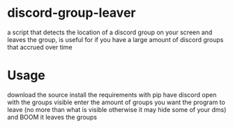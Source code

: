 # discord-group-leaver


a script that detects the location of a discord group on your screen and leaves the group, is useful for if 
you have a large amount of discord groups that accrued over time

# Usage

download the source
install the requirements with pip
have discord open with the groups visible
enter the amount of groups you want the program to leave (no more than what is visible otherwise it may hide some of your dms)
and BOOM it leaves the groups
